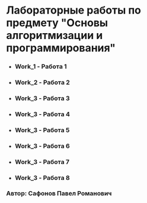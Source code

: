 # Лабораторные работы по предмету "Основы алгоритмизации и программирования"
- ### Work_1 - Работа 1
- ### Work_2 - Работа 2
- ### Work_3 - Работа 3
- ### Work_3 - Работа 4
- ### Work_3 - Работа 5
- ### Work_3 - Работа 6
- ### Work_3 - Работа 7
- ### Work_3 - Работа 8
### Автор: Сафонов Павел Романович